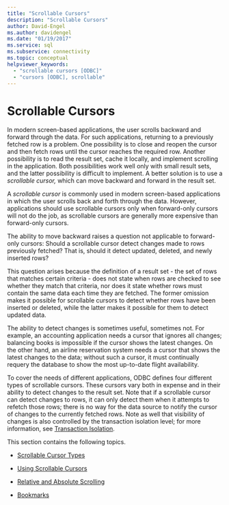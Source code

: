 ```yaml
---
title: "Scrollable Cursors"
description: "Scrollable Cursors"
author: David-Engel
ms.author: davidengel
ms.date: "01/19/2017"
ms.service: sql
ms.subservice: connectivity
ms.topic: conceptual
helpviewer_keywords:
  - "scrollable cursors [ODBC]"
  - "cursors [ODBC], scrollable"
---
```

# Scrollable Cursors
In modern screen-based applications, the user scrolls backward and forward through the data. For such applications, returning to a previously fetched row is a problem. One possibility is to close and reopen the cursor and then fetch rows until the cursor reaches the required row. Another possibility is to read the result set, cache it locally, and implement scrolling in the application. Both possibilities work well only with small result sets, and the latter possibility is difficult to implement. A better solution is to use a *scrollable cursor,* which can move backward and forward in the result set.  
  
 A *scrollable cursor* is commonly used in modern screen-based applications in which the user scrolls back and forth through the data. However, applications should use scrollable cursors only when forward-only cursors will not do the job, as scrollable cursors are generally more expensive than forward-only cursors.  
  
 The ability to move backward raises a question not applicable to forward-only cursors: Should a scrollable cursor detect changes made to rows previously fetched? That is, should it detect updated, deleted, and newly inserted rows?  
  
 This question arises because the definition of a result set - the set of rows that matches certain criteria - does not state when rows are checked to see whether they match that criteria, nor does it state whether rows must contain the same data each time they are fetched. The former omission makes it possible for scrollable cursors to detect whether rows have been inserted or deleted, while the latter makes it possible for them to detect updated data.  
  
 The ability to detect changes is sometimes useful, sometimes not. For example, an accounting application needs a cursor that ignores all changes; balancing books is impossible if the cursor shows the latest changes. On the other hand, an airline reservation system needs a cursor that shows the latest changes to the data; without such a cursor, it must continually requery the database to show the most up-to-date flight availability.  
  
 To cover the needs of different applications, ODBC defines four different types of scrollable cursors. These cursors vary both in expense and in their ability to detect changes to the result set. Note that if a scrollable cursor can detect changes to rows, it can only detect them when it attempts to refetch those rows; there is no way for the data source to notify the cursor of changes to the currently fetched rows. Note as well that visibility of changes is also controlled by the transaction isolation level; for more information, see [Transaction Isolation](../../../odbc/reference/develop-app/transaction-isolation.md).  
  
 This section contains the following topics.  
  
-   [Scrollable Cursor Types](../../../odbc/reference/develop-app/scrollable-cursor-types.md)  
  
-   [Using Scrollable Cursors](../../../odbc/reference/develop-app/using-scrollable-cursors.md)  
  
-   [Relative and Absolute Scrolling](../../../odbc/reference/develop-app/relative-and-absolute-scrolling.md)  
  
-   [Bookmarks](../../../odbc/reference/develop-app/bookmarks-odbc.md)
